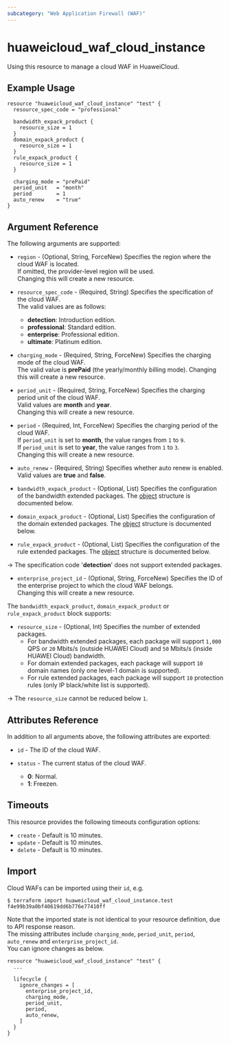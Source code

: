 ```yaml
---
subcategory: "Web Application Firewall (WAF)"
---
```


# huaweicloud_waf_cloud_instance

Using this resource to manage a cloud WAF in HuaweiCloud.

## Example Usage

```hcl
resource "huaweicloud_waf_cloud_instance" "test" {
  resource_spec_code = "professional"

  bandwidth_expack_product {
    resource_size = 1
  }
  domain_expack_product {
    resource_size = 1
  }
  rule_expack_product {
    resource_size = 1
  }

  charging_mode = "prePaid"
  period_unit   = "month"
  period        = 1
  auto_renew    = "true"
}
```

## Argument Reference

The following arguments are supported:

* `region` - (Optional, String, ForceNew) Specifies the region where the cloud WAF is located.  
  If omitted, the provider-level region will be used.  
  Changing this will create a new resource.

* `resource_spec_code` - (Required, String) Specifies the specification of the cloud WAF.  
  The valid values are as follows:
  + **detection**: Introduction edition.
  + **professional**: Standard edition.
  + **enterprise**: Professional edition.
  + **ultimate**: Platinum edition.

* `charging_mode` - (Required, String, ForceNew) Specifies the charging mode of the cloud WAF.  
  The valid value is **prePaid** (the yearly/monthly billing mode).
  Changing this will create a new resource.

* `period_unit` - (Required, String, ForceNew) Specifies the charging period unit of the cloud WAF.  
  Valid values are **month** and **year**.  
  Changing this will create a new resource.

* `period` - (Required, Int, ForceNew) Specifies the charging period of the cloud WAF.  
  If `period_unit` is set to **month**, the value ranges from `1` to `9`.  
  If `period_unit` is set to **year**, the value ranges from `1` to `3`.  
  Changing this will create a new resource.

* `auto_renew` - (Required, String) Specifies whether auto renew is enabled.
  Valid values are **true** and **false**.

* `bandwidth_expack_product` - (Optional, List) Specifies the configuration of the bandwidth extended packages.
  The [object](#extended_packages) structure is documented below.

* `domain_expack_product` - (Optional, List) Specifies the configuration of the domain extended packages.
  The [object](#extended_packages) structure is documented below.

* `rule_expack_product` - (Optional, List) Specifies the configuration of the rule extended packages.
  The [object](#extended_packages) structure is documented below.

-> The specification code '**detection**' does not support extended packages.

* `enterprise_project_id` - (Optional, String, ForceNew) Specifies the ID of the enterprise project to which the cloud
  WAF belongs.  
  Changing this will create a new resource.

<a name="extended_packages"></a>
The `bandwidth_expack_product`, `domain_expack_product` or `rule_expack_product` block supports:

* `resource_size` - (Optional, Int) Specifies the number of extended packages.
  + For bandwidth extended packages, each package will support `1,000` QPS or `20` Mbits/s (outside HUAWEI Cloud) and
    `50` Mbits/s (inside HUAWEI Cloud) bandwidth.
  + For domain extended packages, each package will support `10` domain names (only one level-1 domain is supported).
  + For rule extended packages, each package will support `10` protection rules (only IP black/white list is supported).

-> The `resource_size` cannot be reduced below `1`.

## Attributes Reference

In addition to all arguments above, the following attributes are exported:

* `id` - The ID of the cloud WAF.

* `status` - The current status of the cloud WAF.
  + **0**: Normal.
  + **1**: Freezen.

## Timeouts

This resource provides the following timeouts configuration options:

* `create` - Default is 10 minutes.
* `update` - Default is 10 minutes.
* `delete` - Default is 10 minutes.

## Import

Cloud WAFs can be imported using their `id`, e.g.

```shell
$ terraform import huaweicloud_waf_cloud_instance.test f4e99b39a0bf40619dd6b776e77410ff
```

Note that the imported state is not identical to your resource definition, due to API response reason.  
The missing attributes include `charging_mode`, `period_unit`, `period`, `auto_renew` and `enterprise_project_id`.  
You can ignore changes as below.

```hcl
resource "huaweicloud_waf_cloud_instance" "test" {
  ...

  lifecycle {
    ignore_changes = [
      enterprise_project_id,
      charging_mode,
      period_unit,
      period,
      auto_renew,
    ]
  }
}
```
